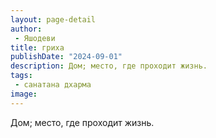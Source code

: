 ```yaml
---
layout: page-detail
author:
 - Яшодеви
title: гриха
publishDate: "2024-09-01"
description: Дом; место, где проходит жизнь.
tags:
 - санатана дхарма
image: 
---
```


Дом; место, где проходит жизнь.

